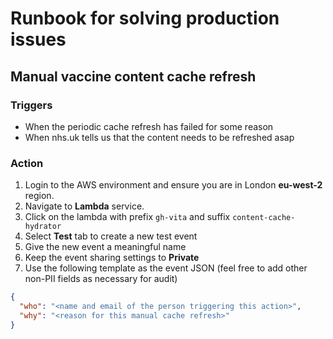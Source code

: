 # Runbook for solving production issues

## Manual vaccine content cache refresh

### Triggers
- When the periodic cache refresh has failed for some reason
- When nhs.uk tells us that the content needs to be refreshed asap

### Action
1. Login to the AWS environment and ensure you are in London **eu-west-2** region.
2. Navigate to **Lambda** service.
3. Click on the lambda with prefix `gh-vita` and suffix `content-cache-hydrator`
4. Select **Test** tab to create a new test event
5. Give the new event a  meaningful name
6. Keep the event sharing settings to **Private**
7. Use the following template as the event JSON (feel free to add other non-PII fields as necessary for audit)
```json
{
  "who": "<name and email of the person triggering this action>",
  "why": "<reason for this manual cache refresh>"
}
```
